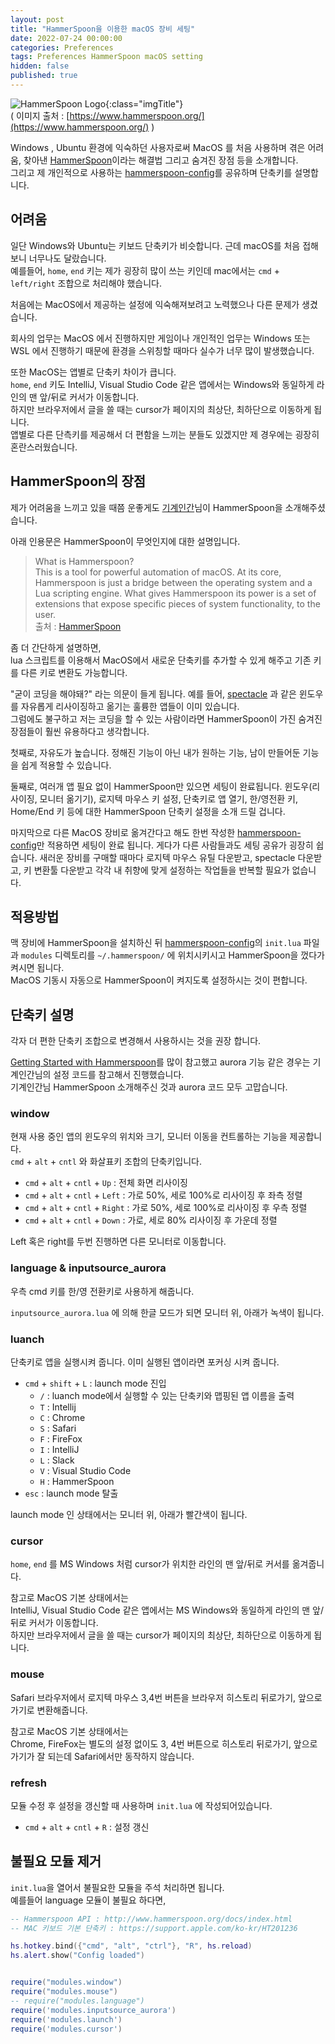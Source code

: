 ```yaml
---
layout: post
title: "HammerSpoon을 이용한 macOS 장비 세팅"
date: 2022-07-24 00:00:00
categories: Preferences
tags: Preferences HammerSpoon macOS setting
hidden: false
published: true
---
```


![HammerSpoon Logo](https://www.hammerspoon.org/images/hammerspoon.png){:class="imgTitle"}  
( 이미지 출처 : [https://www.hammerspoon.org/](https://www.hammerspoon.org/) )  


Windows , Ubuntu 환경에 익숙하던 사용자로써 MacOS 를 처음 사용하며 겪은 어려움, 찾아낸 [HammerSpoon](https://www.hammerspoon.org/)이라는 해결법 그리고 숨겨진 장점 등을 소개합니다.  
그리고 제 개인적으로 사용하는 [hammerspoon-config](https://github.com/dveamer/hammerspoon-config)를 공유하며 단축키를 설명합니다.  

<!--more-->

## 어려움

일단 Windows와 Ubuntu는 키보드 단축키가 비슷합니다. 근데 macOS를 처음 접해보니 너무나도 달랐습니다.  
예를들어, ```home```, ```end``` 키는 제가 굉장히 많이 쓰는 키인데 mac에서는 ```cmd``` + ```left/right``` 조합으로 처리해야 했습니다.  

처음에는 MacOS에서 제공하는 설정에 익숙해져보려고 노력했으나 다른 문제가 생겼습니다.  

회사의 업무는 MacOS 에서 진행하지만 게임이나 개인적인 업무는 Windows 또는 WSL 에서 진행하기 때문에 환경을 스위칭할 때마다 실수가 너무 많이 발생했습니다.  

또한 MacOS는 앱별로 단축키 차이가 큽니다.  
```home```, ```end``` 키도 IntelliJ, Visual Studio Code 같은 앱에서는 Windows와 동일하게 라인의 맨 앞/뒤로 커서가 이동합니다.    
하지만 브라우저에서 글을 쓸 때는 cursor가 페이지의 최상단, 최하단으로 이동하게 됩니다.  
앱별로 다른 단측키를 제공해서 더 편함을 느끼는 분들도 있겠지만 제 경우에는 굉장히 혼란스러웠습니다.  

## HammerSpoon의 장점 

제가 어려움을 느끼고 있을 때쯤 운좋게도 [기계인간](https://johngrib.github.io/wiki/hammerspoon-tutorial-00/)님이 HammerSpoon을 소개해주셨습니다.  

아래 인용문은 HammerSpoon이 무엇인지에 대한 설명입니다.  

> What is Hammerspoon?  
> This is a tool for powerful automation of macOS. At its core, Hammerspoon is just a bridge between the operating system and a Lua scripting engine. What gives Hammerspoon its power is a set of extensions that expose specific pieces of system functionality, to the user.  
> 출처 : [HammerSpoon](https://www.hammerspoon.org/)  

좀 더 간단하게 설명하면,  
lua 스크립트를 이용해서 MacOS에서 새로운 단축키를 추가할 수 있게 해주고 기존 키를 다른 키로 변환도 가능합니다.  

"굳이 코딩을 해야돼?" 라는 의문이 들게 됩니다. 예를 들어, [spectacle](https://www.spectacleapp.com/) 과 같은 윈도우를 자유롭게 리사이징하고 옮기는 훌륭한 앱들이 이미 있습니다.  
그럼에도 불구하고 저는 코딩을 할 수 있는 사람이라면 HammerSpoon이 가진 숨겨진 장점들이 훨씬 유용하다고 생각합니다.  

첫째로, 자유도가 높습니다. 정해진 기능이 아닌 내가 원하는 기능, 남이 만들어둔 기능을 쉽게 적용할 수 있습니다.  

둘째로, 여러개 앱 필요 없이 HammerSpoon만 있으면 세팅이 완료됩니다. 윈도우(리사이징, 모니터 옮기기), 로지텍 마우스 키 설정, 단축키로 앱 열기, 한/영전환 키, Home/End 키 등에 대한 HammerSpoon 단축키 설정을 소개 드릴 겁니다.  

마지막으로 다른 MacOS 장비로 옮겨간다고 해도 한번 작성한 [hammerspoon-config](https://github.com/dveamer/hammerspoon-config)만 적용하면 세팅이 완료 됩니다. 게다가 다른 사람들과도 세팅 공유가 굉장히 쉽습니다. 새러운 장비를 구매할 때마다 로지텍 마우스 유틸 다운받고, spectacle 다운받고, 키 변환툴 다운받고 각각 내 취향에 맞게 설정하는 작업들을 반복할 필요가 없습니다.  

<!--ads-->

## 적용방법

맥 장비에 HammerSpoon을 설치하신 뒤 [hammerspoon-config](https://github.com/dveamer/hammerspoon-config)의 ```init.lua``` 파일과 ```modules``` 디렉토리를 ```~/.hammerspoon/``` 에 위치시키시고 HammerSpoon을 껐다가 켜시면 됩니다.  
MacOS 기동시 자동으로 HammerSpoon이 켜지도록 설정하시는 것이 편합니다.  

## 단축키 설명

각자 더 편한 단축키 조합으로 변경해서 사용하시는 것을 권장 합니다.  

[Getting Started with Hammerspoon](https://www.hammerspoon.org/go/)를 많이 참고했고 aurora 기능 같은 경우는 기계인간님의 설정 코드를 참고해서 진행했습니다.  
기계인간님 HammerSpoon 소개해주신 것과 aurora 코드 모두 고맙습니다. 

### window

현재 사용 중인 앱의 윈도우의 위치와 크기, 모니터 이동을 컨트롤하는 기능을 제공합니다.  
```cmd``` + ```alt``` + ```cntl``` 와 화살표키 조합의 단축키입니다.  

  * ```cmd``` + ```alt``` + ```cntl``` + ```Up``` : 전체 화면 리사이징
  * ```cmd``` + ```alt``` + ```cntl``` + ```Left``` : 가로 50%, 세로 100%로 리사이징 후 좌측 정렬
  * ```cmd``` + ```alt``` + ```cntl``` + ```Right``` : 가로 50%, 세로 100%로 리사이징 후 우측 정렬
  * ```cmd``` + ```alt``` + ```cntl``` + ```Down``` : 가로, 세로 80% 리사이징 후 가운데 정렬

Left 혹은 right를 두번 진행하면 다른 모니터로 이동합니다.  

### language & inputsource_aurora

우측 cmd 키를 한/영 전환키로 사용하게 해줍니다.  

```inputsource_aurora.lua``` 에 의해 한글 모드가 되면 모니터 위, 아래가 녹색이 됩니다.    

### luanch

단축키로 앱을 실행시켜 줍니다. 이미 실행된 앱이라면 포커싱 시켜 줍니다. 

  * ```cmd``` + ```shift``` + ```L``` : launch mode 진입 
    - ```/``` : luanch mode에서 실행할 수 있는 단축키와 맵핑된 앱 이름을 출력
    - ```T``` : Intellij 
    - ```C``` : Chrome
    - ```S``` : Safari
    - ```F``` : FireFox
    - ```I``` : IntelliJ
    - ```L``` : Slack
    - ```V``` : Visual Studio Code
    - ```H``` : HammerSpoon
  * ```esc``` : launch mode 탈출

launch mode 인 상태에서는 모니터 위, 아래가 빨간색이 됩니다.  

### cursor

```home```, ```end``` 를 MS Windows 처럼 cursor가 위치한 라인의 맨 앞/뒤로 커서를 옮겨줍니다.  

참고로 MacOS 기본 상태에서는   
IntelliJ, Visual Studio Code 같은 앱에서는 MS Windows와 동일하게 라인의 맨 앞/뒤로 커서가 이동합니다.    
하지만 브라우저에서 글을 쓸 때는 cursor가 페이지의 최상단, 최하단으로 이동하게 됩니다.  

### mouse

Safari 브라우저에서 로지텍 마우스 3,4번 버튼을 브라우저 히스토리 뒤로가기, 앞으로가기로 변환해줍니다.  


참고로 MacOS 기본 상태에서는  
Chrome, FireFox는 별도의 설정 없이도 3, 4번 버튼으로 히스토리 뒤로가기, 앞으로 가기가 잘 되는데 Safari에서만 동작하지 않습니다.  

<!--ads-->

### refresh

모듈 수정 후 설정을 갱신할 때 사용하며 ```init.lua``` 에 작성되어있습니다.  

  * ```cmd``` + ```alt``` + ```cntl``` + ```R``` : 설정 갱신  

## 불필요 모듈 제거 

```init.lua```을 열어서 불필요한 모듈을 주석 처리하면 됩니다.  
예를들어 language 모듈이 불필요 하다면, 


```lua
-- Hammerspoon API : http://www.hammerspoon.org/docs/index.html
-- MAC 키보드 기본 단축키 : https://support.apple.com/ko-kr/HT201236

hs.hotkey.bind({"cmd", "alt", "ctrl"}, "R", hs.reload)
hs.alert.show("Config loaded")


require("modules.window")
require("modules.mouse")
-- require("modules.language")
require('modules.inputsource_aurora')
require('modules.launch')
require('modules.cursor')
```



